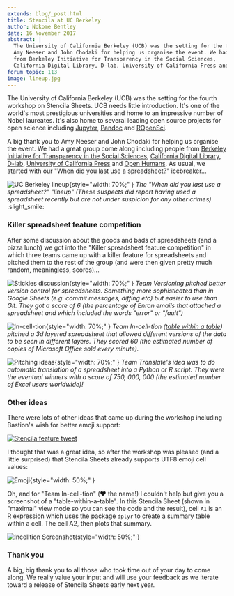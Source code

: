 ```yaml
---
extends: blog/_post.html
title: Stencila at UC Berkeley
author: Nokome Bentley
date: 16 November 2017
abstract: |
  The University of California Berkeley (UCB) was the setting for the fourth workshop on Stencila Sheets. A big thank you to
  Amy Neeser and John Chodaki for helping us organise the event. We had a great group come along including people
  from Berkeley Initiative for Transparency in the Social Sciences,
  California Digital Library, D-lab, University of California Press and Open Humans.
forum_topic: 113
image: lineup.jpg
---
```


The University of California Berkeley (UCB) was the setting for the fourth workshop on Stencila Sheets. UCB needs little introduction. It's one of the world's most prestigious universities and home to an impressive number of Nobel laureates. It's also home to several leading open source projects for open science including [Jupyter](http://jupyter.org/), [Pandoc](https://pandoc.org/) and [ROpenSci](https://ropensci.org/).

A big thank you to Amy Neeser and John Chodaki for helping us organise the event. We had a great group come along including people from [Berkeley Initiative for
Transparency in the Social Sciences](http://www.bitss.org/), [California Digital Library](http://www.cdlib.org/), [D-lab](http://dlab.berkeley.edu/), [University of California Press](https://www.ucpress.edu/) and [Open Humans](https://www.openhumans.org/). As usual, we started with our "When did you last use a spreadsheet?" icebreaker...

![UC Berkeley lineup](lineup.jpg){style="width: 70%;" }
_The "When did you last use a spreadsheet?" "lineup" (These suspects did report having used a spreadsheet recently but are not under suspicion for any other crimes)_ :slight_smile:

### Killer spreadsheet feature competition

After some discussion about the goods and bads of spreadsheets (and a pizza lunch) we got into the "Killer spreadsheet feature competition" in which three teams came up with a killer feature for spreadsheets and pitched them to the rest of the group (and were then given pretty much random, meaningless, scores)...

![Stickies discussion](stickies.jpg){style="width: 70%;" }
_Team Versioning pitched better version control for spreadsheets. Something more sophisticated than in Google Sheets (e.g. commit messages, diffing etc) but easier to use than Git. They got a score of 6 (the percentage of Enron emails that attached a spreadsheet and which included the words "error" or "fault")_

![In-cell-tion](incelltion.jpg){style="width: 70%;" }
_Team In-cell-tion ([table within a table](https://en.wikipedia.org/wiki/Inception)) pitched a 3d layered spreadsheet that allowed different versions of the data to be seen in different layers. They scored 60 (the estimated number of copies of Microsoft Office sold every minute)._

![Pitching ideas](pitching.jpg){style="width: 70%;" }
_Team Translate's idea was to do automatic translation of a spreadsheet into a Python or R script. They were the eventual winners with a score of 750, 000, 000 (the estimated number of Excel users worldwide)!_

### Other ideas

There were lots of other ideas that came up during the workshop including Bastion's wish for better emoji support:

[![Stencila feature tweet](spreadsheet-tween.png)](https://twitter.com/gedankenstuecke/status/930616561248829440)

I thought that was a great idea, so after the workshop was pleased (and a little surprised) that Stencila Sheets already supports UTF8 emoji cell values:

![Emoji](emoji.png){style="width: 50%;" }

Oh, and for "Team In-cell-tion" (:heart: the name!) I couldn't help but give you a screenshot of a "table-within-a-table". In this Stencila Sheet (shown in "maximal" view mode so you can see the code and the result), cell `A1` is an R expression which uses the package `dplyr` to create a summary table within a cell. The cell A2, then plots that summary.

![Incelltion Screenshot](incelltion-screenshot.png){style="width: 50%;" }

### Thank you

A big, big thank you to all those who took time out of your day to come along. We really value your input and will use your feedback as we iterate toward a release of Stencila Sheets early next year.
